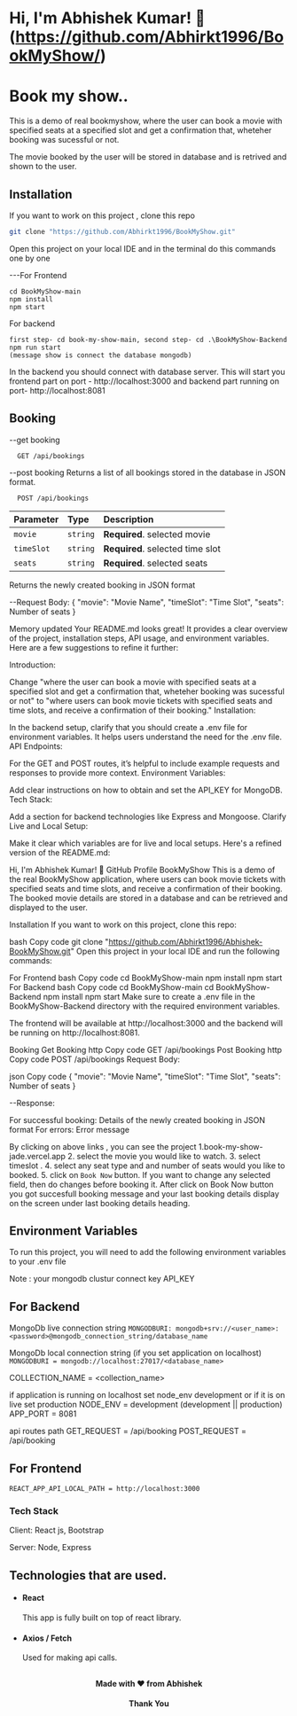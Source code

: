 # Hi, I'm Abhishek Kumar! 👋 (https://github.com/Abhirkt1996/BookMyShow/)

# Book my show..

This is a demo of real bookmyshow, where the user can book a movie with specified seats at a specified slot and get a confirmation that, wheteher booking was sucessful or not.

The movie booked by the user will be stored in database and is retrived and shown to the user.

## Installation
If you want to work on this project , clone this repo

```bash
git clone "https://github.com/Abhirkt1996/BookMyShow.git"
```
Open this project on your local IDE and in the terminal do this commands one by one

---For Frontend

 ```
cd BookMyShow-main
npm install
npm start

 ```

For backend

 ```
first step- cd book-my-show-main, second step- cd .\BookMyShow-Backend 
npm run start
(message show is connect the database mongodb)
 ```
In the backend you should connect with database server. This will start you frontend part on port - http://localhost:3000 and backend part running on port- http://localhost:8081

## Booking

--get booking
```http
  GET /api/bookings
  ```
--post booking 
Returns a list of all bookings stored in the database in JSON format.

```http
  POST /api/bookings
  ```
  
| Parameter | Type     | Description                       |
| :-------- | :------- | :-------------------------------- |
| `movie`    | `string` | **Required**. selected movie |
| `timeSlot`    | `string` | **Required**. selected time slot |
| `seats`    | `string` | **Required**. selected seats |
Returns the newly created booking in JSON format

--Request Body:
{
  "movie": "Movie Name",
  "timeSlot": "Time Slot",
  "seats": Number of seats
}


Memory updated
Your README.md looks great! It provides a clear overview of the project, installation steps, API usage, and environment variables. Here are a few suggestions to refine it further:

Introduction:

Change "where the user can book a movie with specified seats at a specified slot and get a confirmation that, wheteher booking was sucessful or not" to "where users can book movie tickets with specified seats and time slots, and receive a confirmation of their booking."
Installation:

In the backend setup, clarify that you should create a .env file for environment variables. It helps users understand the need for the .env file.
API Endpoints:

For the GET and POST routes, it’s helpful to include example requests and responses to provide more context.
Environment Variables:

Add clear instructions on how to obtain and set the API_KEY for MongoDB.
Tech Stack:

Add a section for backend technologies like Express and Mongoose.
Clarify Live and Local Setup:

Make it clear which variables are for live and local setups.
Here's a refined version of the README.md:

Hi, I'm Abhishek Kumar! 👋 GitHub Profile
BookMyShow
This is a demo of the real BookMyShow application, where users can book movie tickets with specified seats and time slots, and receive a confirmation of their booking. The booked movie details are stored in a database and can be retrieved and displayed to the user.

Installation
If you want to work on this project, clone this repo:

bash
Copy code
git clone "https://github.com/Abhirkt1996/Abhishek-BookMyShow.git"
Open this project in your local IDE and run the following commands:

For Frontend
bash
Copy code
cd BookMyShow-main
npm install
npm start
For Backend
bash
Copy code
cd BookMyShow-main
cd BookMyShow-Backend
npm install
npm start
Make sure to create a .env file in the BookMyShow-Backend directory with the required environment variables.

The frontend will be available at http://localhost:3000 and the backend will be running on http://localhost:8081.

Booking
Get Booking
http
Copy code
GET /api/bookings
Post Booking
http
Copy code
POST /api/bookings
Request Body:

json
Copy code
{
  "movie": "Movie Name",
  "timeSlot": "Time Slot",
  "seats": Number of seats
}

--Response:

For successful booking: Details of the newly created booking in JSON format
For errors: Error message

By clicking on above links , you can see the project
1.book-my-show-jade.vercel.app
2. select the movie you would like to watch.
3. select timeslot .
4. select any seat type and and number of seats would you like to booked.
5. click on ```Book Now```  button. If you want to change any selected field, then do changes before booking it.
 After click on Book Now button you got succesfull booking message and your last booking details display on the screen under last booking details heading.
 
## Environment Variables
To run this project, you will need to add the following environment variables to your .env file

Note : your mongodb clustur connect key API_KEY

## For Backend
MongoDb live connection string
`MONGODBURI: mongodb+srv://<user_name>:<password>@mongodb_connection_string/database_name `

MongoDb local connection string (if you set application on localhost)
`MONGODBURI = mongodb://localhost:27017/<database_name> `

COLLECTION_NAME = <collection_name>

if application is running on localhost set node_env development or if it is on live set production NODE_ENV =  development (development || production)
APP_PORT = 8081

api routes path
GET_REQUEST = /api/booking POST_REQUEST = /api/booking

## For Frontend
`REACT_APP_API_LOCAL_PATH = http://localhost:3000`

### Tech Stack
Client: React js, Bootstrap

Server: Node, Express

## Technologies that are used.

- #### React  
    This app is fully built on top of react library.
- #### Axios / Fetch
    Used for making api calls.

##
<h4 align="center">Made with ❤️ from Abhishek </h4>
<h4 align="center">Thank You</h4>
